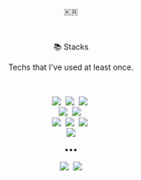 <div align="center">

<br>

🇰🇷

<br>

📚 Stacks

Techs that I've used at least once.

<br>

<img src="https://img.shields.io/badge/Java-007396?style=for-the-badge&logo=java&logoColor=white" />&nbsp;
<img src="https://img.shields.io/badge/Oracle-F80000?style=for-the-badge&logo=oracle&logoColor=white" />&nbsp;
<img src="https://img.shields.io/badge/MySQL-4479A1?style=for-the-badge&logo=mysql&logoColor=white" />&nbsp;
<br>
<img src="https://img.shields.io/badge/Spring-6DB33F?style=for-the-badge&logo=spring&logoColor=white" />&nbsp;
<img src="https://img.shields.io/badge/SpringBoot-6DB33F?style=for-the-badge&logo=spring&logoColor=white" />&nbsp;
<br>
<img src="https://img.shields.io/badge/HTML5-E34F26?style=for-the-badge&logo=html5&logoColor=white" />&nbsp;
<img src="https://img.shields.io/badge/Javascript-ffb13b?style=for-the-badge&logo=javascript&logoColor=white" />&nbsp;
<img src="https://img.shields.io/badge/css-1572B6?style=for-the-badge&logo=css3&logoColor=white" />&nbsp;
<br>
<img src="https://img.shields.io/badge/Python-3776AB?style=for-the-badge&logo=python&logoColor=white" />

•••

<a href="https://tkdalsgks.me"><img src="https://img.shields.io/badge/Blog-262626?style=for-the-badge&logo=D-Wave Systems&logoColor=white" /></a>&nbsp;
<a href="mailto:alstkdgks@gmail.com"><img src="https://img.shields.io/badge/Gmail-d14836?style=for-the-badge&logo=Gmail&logoColor=white&link=hsm_01@naver.com" /></a>

</div>
